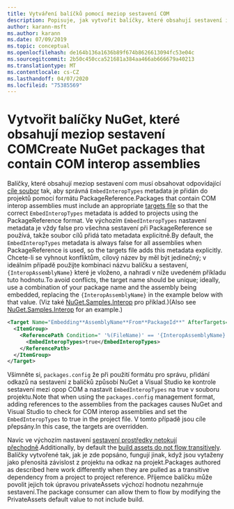 ```yaml
---
title: Vytváření balíčků pomocí meziop sestavení COM
description: Popisuje, jak vytvořit balíčky, které obsahují sestavení interop com
author: karann-msft
ms.author: karann
ms.date: 07/09/2019
ms.topic: conceptual
ms.openlocfilehash: de164b136a1636b89f674b8626613094fc53e04c
ms.sourcegitcommit: 2b50c450cca521681a384aa466ab666679a40213
ms.translationtype: MT
ms.contentlocale: cs-CZ
ms.lasthandoff: 04/07/2020
ms.locfileid: "75385569"
---
```

# <a name="create-nuget-packages-that-contain-com-interop-assemblies"></a><span data-ttu-id="b08de-103">Vytvořit balíčky NuGet, které obsahují meziop sestavení COM</span><span class="sxs-lookup"><span data-stu-id="b08de-103">Create NuGet packages that contain COM interop assemblies</span></span>

<span data-ttu-id="b08de-104">Balíčky, které obsahují meziop sestavení com musí obsahovat odpovídající [cíle soubor](creating-a-package.md#include-msbuild-props-and-targets-in-a-package) tak, aby správná `EmbedInteropTypes` metadata je přidán do projektů pomocí formátu PackageReference.</span><span class="sxs-lookup"><span data-stu-id="b08de-104">Packages that contain COM interop assemblies must include an appropriate [targets file](creating-a-package.md#include-msbuild-props-and-targets-in-a-package) so that the correct `EmbedInteropTypes` metadata is added to projects using the PackageReference format.</span></span> <span data-ttu-id="b08de-105">Ve výchozím `EmbedInteropTypes` nastavení metadata je vždy false pro všechna sestavení při PackageReference se používá, takže soubor cílů přidá tato metadata explicitně.</span><span class="sxs-lookup"><span data-stu-id="b08de-105">By default, the `EmbedInteropTypes` metadata is always false for all assemblies when PackageReference is used, so the targets file adds this metadata explicitly.</span></span> <span data-ttu-id="b08de-106">Chcete-li se vyhnout konfliktům, cílový název by měl být jedinečný; v ideálním případě použijte kombinaci názvu balíčku a sestavení, `{InteropAssemblyName}` které je vloženo, a nahradí v níže uvedeném příkladu tuto hodnotu.</span><span class="sxs-lookup"><span data-stu-id="b08de-106">To avoid conflicts, the target name should be unique; ideally, use a combination of your package name and the assembly being embedded, replacing the `{InteropAssemblyName}` in the example below with that value.</span></span> <span data-ttu-id="b08de-107">(Viz také [NuGet.Samples.Interop](https://github.com/NuGet/Samples/tree/master/NuGet.Samples.Interop) pro příklad.)</span><span class="sxs-lookup"><span data-stu-id="b08de-107">(Also see [NuGet.Samples.Interop](https://github.com/NuGet/Samples/tree/master/NuGet.Samples.Interop) for an example.)</span></span>

```xml
<Target Name="Embedding**AssemblyName**From**PackageId**" AfterTargets="ResolveReferences" BeforeTargets="FindReferenceAssembliesForReferences">
  <ItemGroup>
    <ReferencePath Condition=" '%(FileName)' == '{InteropAssemblyName}' AND '%(ReferencePath.NuGetPackageId)' == '$(MSBuildThisFileName)' ">
      <EmbedInteropTypes>true</EmbedInteropTypes>
    </ReferencePath>
  </ItemGroup>
</Target>
```

<span data-ttu-id="b08de-108">Všimněte si, `packages.config` že při použití formátu pro správu, přidání odkazů na sestavení z balíčků způsobí NuGet a Visual Studio ke kontrole sestavení mezi opop COM a nastavit `EmbedInteropTypes` na true v souboru projektu.</span><span class="sxs-lookup"><span data-stu-id="b08de-108">Note that when using the `packages.config` management format, adding references to the assemblies from the packages causes NuGet and Visual Studio to check for COM interop assemblies and set the `EmbedInteropTypes` to true in the project file.</span></span> <span data-ttu-id="b08de-109">V tomto případě jsou cíle přepsány.</span><span class="sxs-lookup"><span data-stu-id="b08de-109">In this case, the targets are overridden.</span></span>

<span data-ttu-id="b08de-110">Navíc ve výchozím nastavení [sestavení prostředky netokují přechodně](../consume-packages/package-references-in-project-files.md#controlling-dependency-assets).</span><span class="sxs-lookup"><span data-stu-id="b08de-110">Additionally, by default the [build assets do not flow transitively](../consume-packages/package-references-in-project-files.md#controlling-dependency-assets).</span></span> <span data-ttu-id="b08de-111">Balíčky vytvořené tak, jak je zde popsáno, fungují jinak, když jsou vytaženy jako přenositá závislost z projektu na odkaz na projekt.</span><span class="sxs-lookup"><span data-stu-id="b08de-111">Packages authored as described here work differently when they are pulled as a transitive dependency from a project to project reference.</span></span> <span data-ttu-id="b08de-112">Příjemce balíčku může povolit jejich tok úpravou privateAssets výchozí hodnotu nezahrnuje sestavení.</span><span class="sxs-lookup"><span data-stu-id="b08de-112">The package consumer can allow them to flow by modifying the PrivateAssets default value to not include build.</span></span>

<a name="creating-the-package"></a>